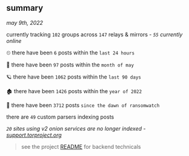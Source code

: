 
## summary
_may 9th, 2022_

currently tracking `102` groups across `147` relays & mirrors - _`55` currently online_

⏲ there have been `6` posts within the `last 24 hours`

🦈 there have been `97` posts within the `month of may`

🪐 there have been `1062` posts within the `last 90 days`

🏚 there have been `1426` posts within the `year of 2022`

🦕 there have been `3712` posts `since the dawn of ransomwatch`

there are `49` custom parsers indexing posts

_`20` sites using v2 onion services are no longer indexed - [support.torproject.org](https://support.torproject.org/onionservices/v2-deprecation/)_

> see the project [README](https://github.com/thetanz/ransomwatch#ransomwatch--) for backend technicals
